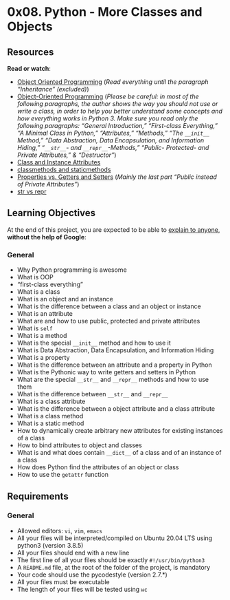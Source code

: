 <h1 class="gap">0x08. Python - More Classes and Objects</h1>
<div class="gap" id="project-description">
  <h2>Resources</h2>

<p><strong>Read or watch</strong>:</p>

<ul>
<li><a href="/rltoken/VlISluyXK-teEwwPCu2tlg" title="Object Oriented Programming" target="_blank">Object Oriented Programming</a> (<em>Read everything until the paragraph &ldquo;Inheritance&rdquo; (excluded)</em>)</li>
<li><a href="/rltoken/m_oP4NCbKTp9tKptvxWP_g" title="Object-Oriented Programming" target="_blank">Object-Oriented Programming</a> (<em>Please be careful: in most of the following paragraphs, the author shows the way you should not use or write a class, in order to help you better understand some concepts and how everything works in Python 3. Make sure you read only the following paragraphs: &ldquo;General Introduction,&rdquo; &ldquo;First-class Everything,&rdquo; &ldquo;A Minimal Class in Python,&rdquo; &ldquo;Attributes,&rdquo; &ldquo;Methods,&rdquo; &ldquo;The <code>__init__</code> Method,&rdquo;  &ldquo;Data Abstraction, Data Encapsulation, and Information Hiding,&rdquo; &ldquo;<code>__str__</code>- and <code>__repr__</code>-Methods,&rdquo; &ldquo;Public- Protected- and Private Attributes,&rdquo; &amp; &ldquo;Destructor&rdquo;</em>)</li>
<li><a href="/rltoken/yRdxqVWRyGiu38i6oB4m4g" title="Class and Instance Attributes" target="_blank">Class and Instance Attributes</a> </li>
<li><a href="/rltoken/ce7aZMwzugNBFgfYxNxwCw" title="classmethods and staticmethods" target="_blank">classmethods and staticmethods</a> </li>
<li><a href="/rltoken/PVFV8ka_Ii6h2rXBqAliMQ" title="Properties vs. Getters and Setters" target="_blank">Properties vs. Getters and Setters</a> (<em>Mainly the last part &ldquo;Public instead of Private Attributes&rdquo;</em>)</li>
<li><a href="/rltoken/eYiDVsmlNHRZTrirAZ7Qtg" title="str vs repr" target="_blank">str vs repr</a> </li>
</ul>

<h2>Learning Objectives</h2>

<p>At the end of this project, you are expected to be able to <a href="/rltoken/OsVHiAMMK-oqPdcEb0uo3w" title="explain to anyone" target="_blank">explain to anyone</a>, <strong>without the help of Google</strong>:</p>

<h3>General</h3>

<ul>
<li>Why Python programming is awesome </li>
<li>What is OOP</li>
<li>&ldquo;first-class everything&rdquo;</li>
<li>What is a class</li>
<li>What is an object and an instance</li>
<li>What is the difference between a class and an object or instance</li>
<li>What is an attribute</li>
<li>What are and how to use public, protected and private attributes</li>
<li>What is <code>self</code></li>
<li>What is a method</li>
<li>What is the special <code>__init__</code> method and how to use it</li>
<li>What is Data Abstraction, Data Encapsulation, and Information Hiding</li>
<li>What is a property</li>
<li>What is the difference between an attribute and a property in Python</li>
<li>What is the Pythonic way to write getters and setters in Python</li>
<li>What are the special <code>__str__</code> and <code>__repr__</code> methods and how to use them</li>
<li>What is the difference between <code>__str__</code> and <code>__repr__</code></li>
<li>What is a class attribute</li>
<li>What is the difference between a object attribute and a class attribute</li>
<li>What is a class method</li>
<li>What is a static method</li>
<li>How to dynamically create arbitrary new attributes for existing instances of a class</li>
<li>How to bind attributes to object and classes</li>
<li>What is and what does contain <code>__dict__</code> of a class and of an instance of a class</li>
<li>How does Python find the attributes of an object or class</li>
<li>How to use the <code>getattr</code> function</li>
</ul>

<h2>Requirements</h2>

<h3>General</h3>

<ul>
<li>Allowed editors: <code>vi</code>, <code>vim</code>, <code>emacs</code></li>
<li>All your files will be interpreted/compiled on Ubuntu 20.04 LTS using python3 (version 3.8.5)</li>
<li>All your files should end with a new line</li>
<li>The first line of all your files should be exactly <code>#!/usr/bin/python3</code></li>
<li>A <code>README.md</code> file, at the root of the folder of the project, is mandatory</li>
<li>Your code should use the pycodestyle (version 2.7.*)</li>
<li>All your files must be executable</li>
<li>The length of your files will be tested using <code>wc</code></li>
</ul>

</div>
